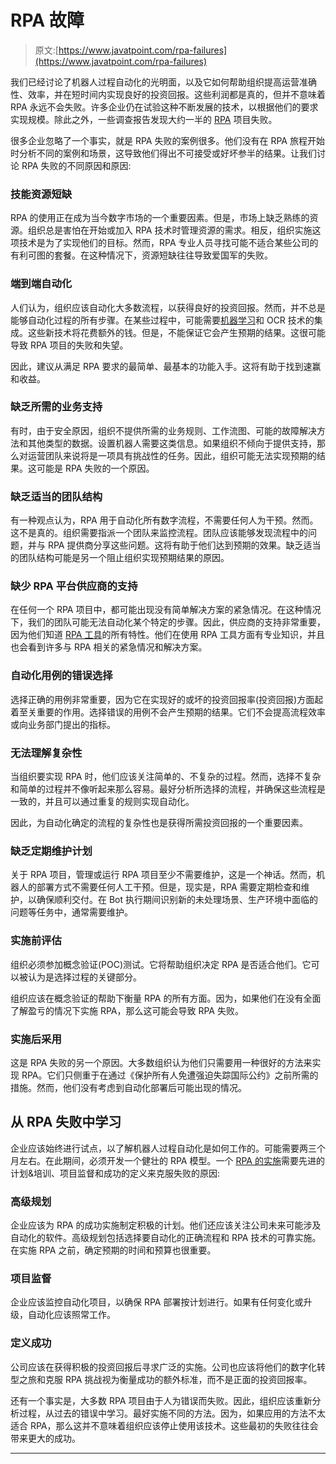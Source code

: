 # RPA 故障

> 原文:[https://www.javatpoint.com/rpa-failures](https://www.javatpoint.com/rpa-failures)

我们已经讨论了机器人过程自动化的光明面，以及它如何帮助组织提高运营准确性、效率，并在短时间内实现良好的投资回报。这些利润都是真的，但并不意味着 RPA 永远不会失败。许多企业仍在试验这种不断发展的技术，以根据他们的要求实现规模。除此之外，一些调查报告发现大约一半的 [RPA](https://www.javatpoint.com/rpa) 项目失败。

很多企业忽略了一个事实，就是 RPA 失败的案例很多。他们没有在 RPA 旅程开始时分析不同的案例和场景，这导致他们得出不可接受或好坏参半的结果。让我们讨论 RPA 失败的不同原因和原因:

### 技能资源短缺

RPA 的使用正在成为当今数字市场的一个重要因素。但是，市场上缺乏熟练的资源。组织总是害怕在开始或加入 RPA 技术时管理资源的需求。相反，组织实施这项技术是为了实现他们的目标。然而，RPA 专业人员寻找可能不适合某些公司的有利可图的套餐。在这种情况下，资源短缺往往导致爱国军的失败。

### 端到端自动化

人们认为，组织应该自动化大多数流程，以获得良好的投资回报。然而，并不总是能够自动化过程的所有步骤。在某些过程中，可能需要[机器学习](https://www.javatpoint.com/machine-learning)和 OCR 技术的集成。这些新技术将花费额外的钱。但是，不能保证它会产生预期的结果。这很可能导致 RPA 项目的失败和失望。

因此，建议从满足 RPA 要求的最简单、最基本的功能入手。这将有助于找到速赢和收益。

### 缺乏所需的业务支持

有时，由于安全原因，组织不提供所需的业务规则、工作流图、可能的故障解决方法和其他类型的数据。设置机器人需要这类信息。如果组织不倾向于提供支持，那么对运营团队来说将是一项具有挑战性的任务。因此，组织可能无法实现预期的结果。这可能是 RPA 失败的一个原因。

### 缺乏适当的团队结构

有一种观点认为，RPA 用于自动化所有数字流程，不需要任何人为干预。然而。这不是真的。组织需要指派一个团队来监控流程。团队应该能够发现流程中的问题，并与 RPA 提供商分享这些问题。这将有助于他们达到预期的效果。缺乏适当的团队结构可能是另一个阻止组织实现预期结果的原因。

### 缺少 RPA 平台供应商的支持

在任何一个 RPA 项目中，都可能出现没有简单解决方案的紧急情况。在这种情况下，我们的团队可能无法自动化某个特定的步骤。因此，供应商的支持非常重要，因为他们知道 [RPA 工具](https://www.javatpoint.com/rpa-tools)的所有特性。他们在使用 RPA 工具方面有专业知识，并且也会看到许多与 RPA 相关的紧急情况和解决方案。

### 自动化用例的错误选择

选择正确的用例非常重要，因为它在实现好的或坏的投资回报率(投资回报)方面起着至关重要的作用。选择错误的用例不会产生预期的结果。它们不会提高流程效率或向业务部门提出的指标。

### 无法理解复杂性

当组织要实现 RPA 时，他们应该关注简单的、不复杂的过程。然而，选择不复杂和简单的过程并不像听起来那么容易。最好分析所选择的流程，并确保这些流程是一致的，并且可以通过重复的规则实现自动化。

因此，为自动化确定的流程的复杂性也是获得所需投资回报的一个重要因素。

### 缺乏定期维护计划

关于 RPA 项目，管理或运行 RPA 项目至少不需要维护，这是一个神话。然而，机器人的部署方式不需要任何人工干预。但是，现实是，RPA 需要定期检查和维护，以确保顺利交付。在 Bot 执行期间识别新的未处理场景、生产环境中面临的问题等任务中，通常需要维护。

### 实施前评估

组织必须参加概念验证(POC)测试。它将帮助组织决定 RPA 是否适合他们。它可以被认为是选择过程的关键部分。

组织应该在概念验证的帮助下衡量 RPA 的所有方面。因为，如果他们在没有全面了解盈亏的情况下实施 RPA，那么这可能会导致 RPA 失败。

### 实施后采用

这是 RPA 失败的另一个原因。大多数组织认为他们只需要用一种很好的方法来实现 RPA。它们只侧重于在通过《保护所有人免遭强迫失踪国际公约》之前所需的措施。然而，他们没有考虑到自动化部署后可能出现的情况。

## 从 RPA 失败中学习

企业应该始终进行试点，以了解机器人过程自动化是如何工作的。可能需要两三个月左右。在此期间，必须开发一个健壮的 RPA 模型。一个 [RPA 的实施](https://www.javatpoint.com/rpa-implementation)需要先进的计划&培训、项目监督和成功的定义来克服失败的原因:

### 高级规划

企业应该为 RPA 的成功实施制定积极的计划。他们还应该关注公司未来可能涉及自动化的软件。高级规划包括选择要自动化的正确流程和 RPA 技术的可靠实施。在实施 RPA 之前，确定预期的时间和预算也很重要。

### 项目监督

企业应该监控自动化项目，以确保 RPA 部署按计划进行。如果有任何变化或升级，自动化应该照常工作。

### 定义成功

公司应该在获得积极的投资回报后寻求广泛的实施。公司也应该将他们的数字化转型之旅和克服 RPA 挑战视为衡量成功的额外标准，而不是正面的投资回报率。

还有一个事实是，大多数 RPA 项目由于人为错误而失败。因此，组织应该重新分析过程，从过去的错误中学习。最好实施不同的方法。因为，如果应用的方法不太适合 RPA，那么这并不意味着组织应该停止使用该技术。这些最初的失败往往会带来更大的成功。

* * *